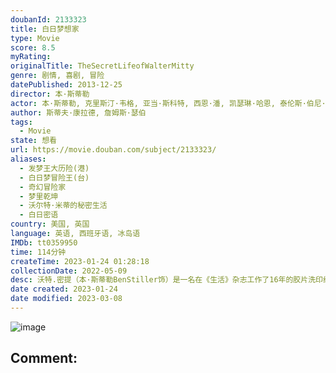 ```yaml
---
doubanId: 2133323
title: 白日梦想家
type: Movie
score: 8.5
myRating: 
originalTitle: TheSecretLifeofWalterMitty
genre: 剧情, 喜剧, 冒险
datePublished: 2013-12-25
director: 本·斯蒂勒
actor: 本·斯蒂勒, 克里斯汀·韦格, 亚当·斯科特, 西恩·潘, 凯瑟琳·哈恩, 泰伦斯·伯尼·海恩斯, 保罗·菲兹杰拉德, 乔恩·戴利, 乔伊·斯洛特尼克, 格蕾丝·雷克斯, 阿莱克斯·阿方格, 阿曼达·诺顿, 阿德里安·马丁斯, 雪莉·麦克雷恩, 艾米·斯蒂勒, 斯图尔特·康菲尔德, 奥拉维尔·达里·奥拉夫松, 索哈德吕尔·西格罗森, 贡纳·黑尔加松, 卡伊·伦诺克斯, 柯南·奥布莱恩, 安迪·里克特, 安东尼·德西奥, 帕顿·奥斯瓦尔特, 理查德·德多梅尼科, 马特·莱文, 格雷格·西佩斯, 马米·科西科, 马修·古利, 罗丝玛丽·霍华德, 伊兰·克里斯费尔德, 安娜·库奇马, 西恩·奥斯汀, 菲尼斯·埃弗里, 艾伦·, 加里·维尔姆斯
author: 斯蒂夫·康拉德, 詹姆斯·瑟伯
tags:
  - Movie
state: 想看
url: https://movie.douban.com/subject/2133323/
aliases:
  - 发梦王大历险(港)
  - 白日梦冒险王(台)
  - 奇幻冒险家
  - 梦里乾坤
  - 沃尔特·米蒂的秘密生活
  - 白日密语
country: 美国, 英国
language: 英语, 西班牙语, 冰岛语
IMDb: tt0359950
time: 114分钟
createTime: 2023-01-24 01:28:18
collectionDate: 2022-05-09
desc: 沃特.密提（本·斯蒂勒BenStiller饰）是一名在《生活》杂志工作了16年的胶片洗印经理，他性格内向，甚至无法跟心仪的同事谢莉尔（克里斯汀·韦格KristenWiig饰）开口搭讪，面对...
date created: 2023-01-24
date modified: 2023-03-08
---
```


![image](p2160195181.jpg)

Comment:
---
